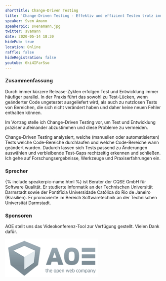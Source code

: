 ```yaml
---
shortTitle: Change-Driven Testing
title: 'Change-Driven Testing - Effektiv und effizient Testen trotz immer kürzerer Release-Zyklen'
speaker: Sven Amann
speakerpic: svenamann.jpg
twitter: svamann
date: 2020-05-14 18:30
hidePub: true
location: Online
raffle: false
hideRegistration: false
youtube: 6ki4IFarSso
---
```


### Zusammenfassung

Durch immer kürzere Release-Zyklen erfolgen Test und Entwicklung immer häufiger parallel. In der Praxis führt das sowohl zu Test-Lücken, wenn geänderter Code ungetestet ausgeliefert wird, als auch zu nutzlosen Tests von Bereichen, die sich nicht verändert haben und daher keine neuen Fehler enthalten können.

Im Vortrag stelle ich Change-Driven Testing vor, um Test und Entwicklung präziser aufeinander abzustimmen und diese Probleme zu vermeiden.

Change-Driven Testing analysiert, welche (manuellen oder automatisierten) Tests welche Code-Bereiche durchlaufen und welche Code-Bereiche wann geändert wurden. Dadurch lassen sich Tests passend zu Änderungen auswählen und verbleibende Test-Gaps rechtzeitig erkennen und schließen. Ich gehe auf Forschungsergebnisse, Werkzeuge und Praxiserfahrungen ein.

### Sprecher

{% include speakerpic-name.html %} ist Berater der CQSE GmbH für Software Qualität. Er studierte Informatik an der Technischen Universität Darmstadt sowie der Pontifícia Universidade Católica do Rio de Janeiro (Brasilien). Er promovierte im Bereich Softwaretechnik an der Technischen Universität Darmstadt.

### Sponsoren

AOE stellt uns das Videokonferenz-Tool zur Verfügung gestellt. Vielen Dank dafür.

[![AOE Logo](/images/sponsors/aoe.png)](http://www.aoe.com)
